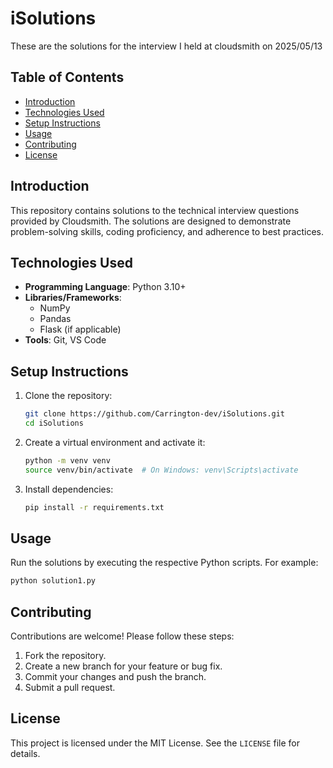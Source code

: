 # iSolutions

These are the solutions for the interview I held at cloudsmith on 2025/05/13
## Table of Contents

- [Introduction](#introduction)
- [Technologies Used](#technologies-used)
- [Setup Instructions](#setup-instructions)
- [Usage](#usage)
- [Contributing](#contributing)
- [License](#license)

## Introduction

This repository contains solutions to the technical interview questions provided by Cloudsmith. The solutions are designed to demonstrate problem-solving skills, coding proficiency, and adherence to best practices.

## Technologies Used

- **Programming Language**: Python 3.10+
- **Libraries/Frameworks**: 
    - NumPy
    - Pandas
    - Flask (if applicable)
- **Tools**: Git, VS Code

## Setup Instructions

1. Clone the repository:
     ```bash
     git clone https://github.com/Carrington-dev/iSolutions.git
     cd iSolutions
     ```

2. Create a virtual environment and activate it:
     ```bash
     python -m venv venv
     source venv/bin/activate  # On Windows: venv\Scripts\activate
     ```

3. Install dependencies:
     ```bash
     pip install -r requirements.txt
     ```

## Usage

Run the solutions by executing the respective Python scripts. For example:
```bash
python solution1.py
```

## Contributing

Contributions are welcome! Please follow these steps:
1. Fork the repository.
2. Create a new branch for your feature or bug fix.
3. Commit your changes and push the branch.
4. Submit a pull request.

## License

This project is licensed under the MIT License. See the `LICENSE` file for details.
